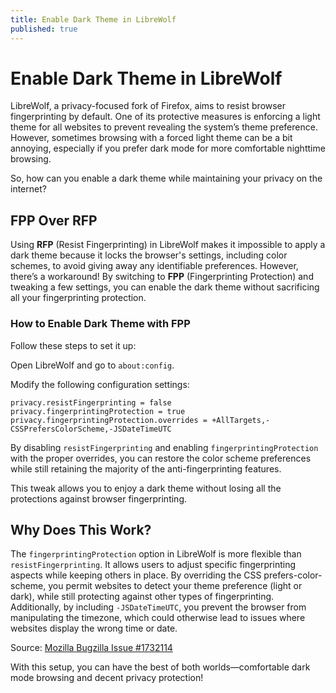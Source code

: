 ```yaml
---
title: Enable Dark Theme in LibreWolf
published: true
---
```

# Enable Dark Theme in LibreWolf

LibreWolf, a privacy-focused fork of Firefox, aims to resist browser fingerprinting by default.
One of its protective measures is enforcing a light theme for all websites to prevent revealing the system’s theme preference.
However, sometimes browsing with a forced light theme can be a bit annoying, especially if you prefer dark mode for more comfortable nighttime browsing.

So, how can you enable a dark theme while maintaining your privacy on the internet?


## FPP Over RFP

Using **RFP** (Resist Fingerprinting) in LibreWolf makes it impossible to apply a dark theme because it locks the browser's settings, including color schemes, to avoid giving away any identifiable preferences.
However, there’s a workaround! By switching to **FPP** (Fingerprinting Protection) and tweaking a few settings, you can enable the dark theme without sacrificing all your fingerprinting protection.


### How to Enable Dark Theme with FPP

Follow these steps to set it up:

Open LibreWolf and go to `about:config`.

Modify the following configuration settings:

```
privacy.resistFingerprinting = false
privacy.fingerprintingProtection = true
privacy.fingerprintingProtection.overrides = +AllTargets,-CSSPrefersColorScheme,-JSDateTimeUTC
```

By disabling `resistFingerprinting` and enabling `fingerprintingProtection` with the proper overrides, you can restore the color scheme preferences while still retaining the majority of the anti-fingerprinting features.

This tweak allows you to enjoy a dark theme without losing all the protections against browser fingerprinting.


## Why Does This Work?

The `fingerprintingProtection` option in LibreWolf is more flexible than `resistFingerprinting`.
It allows users to adjust specific fingerprinting aspects while keeping others in place.
By overriding the CSS prefers-color-scheme, you permit websites to detect your theme preference (light or dark), while still protecting against other types of fingerprinting.
Additionally, by including `-JSDateTimeUTC`, you prevent the browser from manipulating the timezone, which could otherwise lead to issues where websites display the wrong time or date.

Source: [Mozilla Bugzilla Issue #1732114](https://bugzilla.mozilla.org/show_bug.cgi?id=1732114)

With this setup, you can have the best of both worlds—comfortable dark mode browsing and decent privacy protection!
